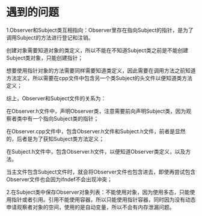 # 遇到的问题

1.Observer和Subject类互相指向：Observer里存在指向Subject的指针，是为了调用Subject的方法进行登记和注销。

创建对象需要知道对象的类定义，所以不能在不知道Subject类之前是不能创建Subject类对象，只能创建指针；

想要使用指针对象的方法需要同样需要知道类定义，因此需要在调用方法之前知道方法定义，所以需要在cpp文件中包含另一个类Subject的头文件以便知道类方法定义；

综上，Observer和Subject文件的关系为：

在Observer.h文件中，声明Observer类，注意需要前向声明Subject类，因为观察者类中有一个指向Subject类的指针；

在Observer.cpp文件中，包含Observer.h文件和Subject.h文件，前者是显然的，后者是为了获知Subject类方法定义；

在Subject.h文件中，包含Observer.h文件，以便知道Observer类定义，以及方法。

当主文件包含Subject文件时，就会将Observer文件也包含进去，即使再尝试包含Observer文件也会因为ifndef不会出现冲突；

2.在Subject类中保存Observer对象列表：不能使用对象，因为使用多态，只能使用指针或者引用。引用不能使用容器，所以只能使用指针容器，同时因为没有动态申请观察者对象的空间，使用的是自动变量，所以不会有内存泄漏问题。